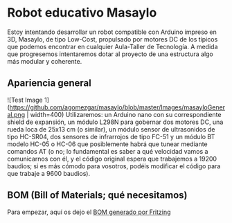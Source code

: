 # Robot educativo Masaylo
Estoy intentando desarrollar un robot compatible con Arduino impreso en 3D, Masaylo, de tipo Low-Cost, propulsado por motores DC de los típicos que podemos encontrar en cualquier Aula-Taller de Tecnología.
A medida que progresemos intentaremos dotar al proyecto de una estructura algo más modular y coherente.

## Apariencia general
![Test Image 1](https://github.com/agomezgar/masaylo/blob/master/Images/masayloGeneral.png | width=400)
Utilizaremos: un Arduino nano con su correspondiente shield de expansión, un módulo L298N para gobernar dos motores DC, una rueda loca de 25x13 cm (o similar), un módulo sensor de ultrasonidos de tipo HC-SR04, dos sensores de infrarrojos de tipo FC-51 y un módulo BT modelo HC-05 o HC-06 que posiblemente habrá que tunear mediante comandos AT (o no; lo fundamental es saber a qué velocidad vamos a comunicarnos con él, y el código original espera que trabajemos a 19200 baudios; si es más cómodo para vosotros, podéis modificar el código para que trabaje a 9600 baudios).

## BOM (Bill of Materials; qué necesitamos)
Para empezar, aquí os dejo el [BOM generado por Fritzing](https://github.com/agomezgar/masaylo/blob/master/BOM.pdf)

